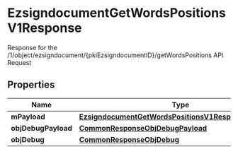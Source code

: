

# EzsigndocumentGetWordsPositionsV1Response

Response for the /1/object/ezsigndocument/{pkiEzsigndocumentID}/getWordsPositions API Request

## Properties

Name | Type | Description | Notes
------------ | ------------- | ------------- | -------------
**mPayload** | [**EzsigndocumentGetWordsPositionsV1ResponseMPayload**](EzsigndocumentGetWordsPositionsV1ResponseMPayload.md) |  | 
**objDebugPayload** | [**CommonResponseObjDebugPayload**](CommonResponseObjDebugPayload.md) |  |  [optional]
**objDebug** | [**CommonResponseObjDebug**](CommonResponseObjDebug.md) |  |  [optional]



